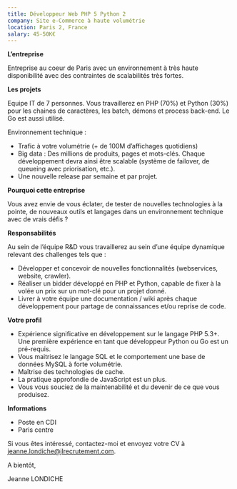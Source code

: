 ```yaml
---
title: Développeur Web PHP 5 Python 2
company: Site e-Commerce à haute volumétrie
location: Paris 2, France
salary: 45-50K€
---
```


<strong>L’entreprise</strong>

Entreprise au coeur de Paris avec un environnement à très haute disponibilité avec des contraintes de scalabilités très fortes. 

<strong>Les projets</strong>

Equipe IT de 7 personnes. Vous travaillerez en PHP (70%) et Python (30%) pour les chaines de caractères, les batch, démons et process back-end. Le Go est aussi utilisé.

Environnement technique : 

- Trafic à votre volumétrie (+ de 100M d’affichages quotidiens)
- Big data : Des millions de produits, pages et mots-clés. Chaque développement devra ainsi être scalable (système de failover, de queueing avec priorisation, etc.).
- Une nouvelle release par semaine et par projet.


<strong>Pourquoi cette entreprise</strong>

Vous avez envie de vous éclater, de tester de nouvelles technologies à la pointe, de nouveaux outils et langages dans un environnement technique avec de vrais défis ?

<strong>Responsabilités</strong>

Au sein de l’équipe R&D vous travaillerez au sein d’une équipe dynamique relevant des challenges tels que :

- Développer et concevoir de nouvelles fonctionnalités (webservices, website, crawler).
- Réaliser un bidder développé en PHP et Python, capable de fixer à la volée un prix sur un mot-clé pour un projet donné.
- Livrer à votre équipe une documentation / wiki après chaque développement pour partage de connaissances et/ou reprise de code.

<strong>Votre profil</strong>

- Expérience significative en développement sur le langage PHP 5.3+. Une première expérience en tant que développeur Python ou Go est un pré-requis.
- Vous maitrisez le langage SQL et le comportement une base de données MySQL à forte volumétrie.
- Maîtrise des technologies de cache.
- La pratique approfondie de JavaScript est un plus.
- Vous vous souciez de la maintenabilité et du devenir de ce que vous produisez.

<strong>Informations</strong>

- Poste en CDI
- Paris centre

Si vous êtes intéressé, contactez-moi et envoyez votre CV à jeanne.londiche@jlrecrutement.com.

A bientôt,

Jeanne LONDICHE